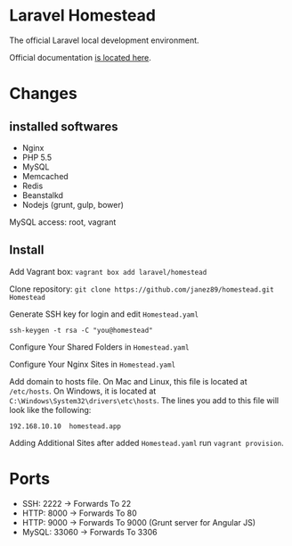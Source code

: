# Laravel Homestead

The official Laravel local development environment.

Official documentation [is located here](http://laravel.com/docs/homestead?version=4.2).


# Changes

## installed softwares

* Nginx
* PHP 5.5
* MySQL
* Memcached
* Redis
* Beanstalkd
* Nodejs (grunt, gulp, bower)


MySQL access: root, vagrant

## Install

Add Vagrant box: `vagrant box add laravel/homestead`

Clone repository: `git clone https://github.com/janez89/homestead.git Homestead`

Generate SSH key for login and edit `Homestead.yaml`

`ssh-keygen -t rsa -C "you@homestead"`

Configure Your Shared Folders in `Homestead.yaml`

Configure Your Nginx Sites in `Homestead.yaml`

Add domain to hosts file.
 On Mac and Linux, this file is located at `/etc/hosts`. On Windows, it is located at `C:\Windows\System32\drivers\etc\hosts`. The lines you add to this file will look like the following:

`192.168.10.10  homestead.app`

Adding Additional Sites after added `Homestead.yaml` run `vagrant provision`.

# Ports

* SSH: 2222 -> Forwards To 22
* HTTP: 8000 -> Forwards To 80
* HTTP: 9000 -> Forwards To 9000  (Grunt server for Angular JS)
* MySQL: 33060 -> Forwards To 3306
